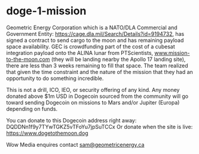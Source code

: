 # doge-1-mission

Geometric Energy Corporation which is a NATO/DLA Commercial and Government Entity: https://cage.dla.mil/Search/Details?id=9194732, has signed a contract to send cargo to the moon and has remaining payload space availability. GEC is crowdfunding part of the cost of a cubesat integration payload onto the ALINA lunar from PTScientists, www.mission-to-the-moon.com (they will be landing nearby the Apollo 17 landing site), there are less than 3 weeks remaining to fill that space. The team realized that given the time constraint and the nature of the mission that they had an opportunity to do something incredible.

This is not a drill, ICO, IEO, or security offering of any kind. Any money donated above $1m USD in Dogecoin sourced from the community will go toward sending Dogecoin on missions to Mars and/or Jupiter (Europa) depending on funds.

You can donate to this Dogecoin address right away: DQDDNn1f9y7TYwTGKZ5vTFoYu7jpSuTCCx
Or donate when the site is live: https://www.dogetothemoon.dog

Wow
Media enquires contact
sam@geometricenergy.ca
